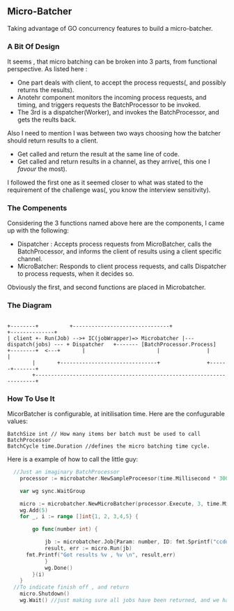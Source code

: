 ## Micro-Batcher

Taking advantage of GO concurrency features to build a micro-batcher.


### A Bit Of Design

It seems , that micro batching can be broken into 3 parts, from functional perspective. As listed here :

* One part deals with client, to accept the process requests(, and possibly returns the results).
* Anotehr component monitors the incoming process requests, and timing, and triggers  requests the BatchProcessor to be invoked.
* The 3rd is a dispatcher(Worker), and invokes the BatchProcessor, and gets the reults back.

Also I need to mention I was between two ways choosing how the batcher should return results to a client.

* Get called and return the result at the same line of code.
* Get called and return results in a channel, as they arrive(, this one I *favour* the most).

I followed the first one as it seemed closer to what was stated to the requirement of the challenge was(, you know the interview sensitivity). 

### The Compenents
Considering the 3 functions named above here are the components, I came up with the following:

* Dispatcher : Accepts process requests from MicroBatcher, calls the BatchProcessor, and informs the client of results using a client specific channel.
* MicroBatcher: Responds to client process requests, and calls Dispatcher to process requests, when it decides so.

Obviously the first, and second functions are placed in Microbatcher.
### The Diagram

```console				

+--------+	        +-------------------------------+     		        +--------------+
| client +- Run(Job) -->+ IC(jobWrapper)=> Microbatcher |--- dispatch(jobs) --- + Dispatcher   +------- [BatchProcessor.Process]
+--------+  <---+       |	            		|	   	        |              | 
		|       +-------------------------------+		        +------+-------+
		+----------------------------------------------------------------------+	      								
```			      
### How To Use It

MicorBatcher is configurable, at initilisation time. Here are the confugurable values:
```
BatchSize int // How many items ber batch must be used to call BatchProcessor
BatchCycle time.Duration //defines the micro batching time cycle.
```

Here is a example of how to call the little guy:
```Go
  //Just an imaginary BatchProcessor
	processor := microbatcher.NewSampleProceesor(time.Millisecond * 300)

	var wg sync.WaitGroup

	micro := microbatcher.NewMicroBatcher(processor.Execute, 3, time.Millisecond*1500)
	wg.Add(5)
	for _, i := range []int{1, 2, 3,4,5} {

		go func(number int) {

			jb := microbatcher.Job{Param: number, ID: fmt.Sprintf("ccddldwsw - %d", number)}
			result, err := micro.Run(jb)
      fmt.Printf("Got results %v , %v \n", result,err)
			}
			wg.Done()
		}(i)
	}
  //To indicate finish off , and return
	micro.Shutdown()
	wg.Wait() //just making sure all jobs have been returned, and we have printed them

```


